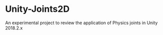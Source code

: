 # Unity-Joints2D
An experimental project to review the application of Physics joints in Unity 2018.2.x
